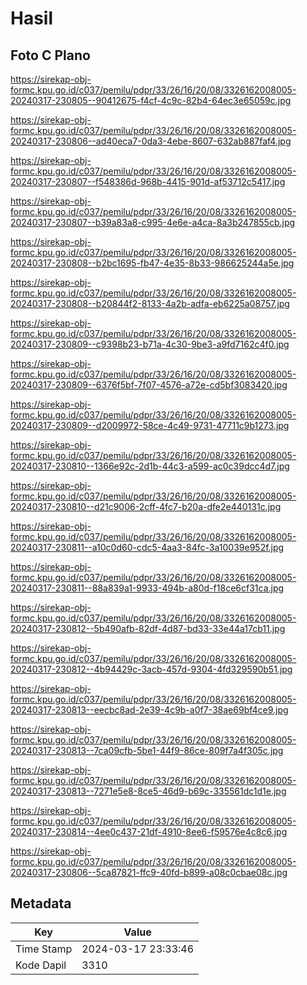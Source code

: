 # Hasil

## Foto C Plano

https://sirekap-obj-formc.kpu.go.id/c037/pemilu/pdpr/33/26/16/20/08/3326162008005-20240317-230805--90412675-f4cf-4c9c-82b4-64ec3e65059c.jpg

https://sirekap-obj-formc.kpu.go.id/c037/pemilu/pdpr/33/26/16/20/08/3326162008005-20240317-230806--ad40eca7-0da3-4ebe-8607-632ab887faf4.jpg

https://sirekap-obj-formc.kpu.go.id/c037/pemilu/pdpr/33/26/16/20/08/3326162008005-20240317-230807--f548386d-968b-4415-901d-af53712c5417.jpg

https://sirekap-obj-formc.kpu.go.id/c037/pemilu/pdpr/33/26/16/20/08/3326162008005-20240317-230807--b39a83a8-c995-4e6e-a4ca-8a3b247855cb.jpg

https://sirekap-obj-formc.kpu.go.id/c037/pemilu/pdpr/33/26/16/20/08/3326162008005-20240317-230808--b2bc1695-fb47-4e35-8b33-986625244a5e.jpg

https://sirekap-obj-formc.kpu.go.id/c037/pemilu/pdpr/33/26/16/20/08/3326162008005-20240317-230808--b20844f2-8133-4a2b-adfa-eb6225a08757.jpg

https://sirekap-obj-formc.kpu.go.id/c037/pemilu/pdpr/33/26/16/20/08/3326162008005-20240317-230809--c9398b23-b71a-4c30-9be3-a9fd7162c4f0.jpg

https://sirekap-obj-formc.kpu.go.id/c037/pemilu/pdpr/33/26/16/20/08/3326162008005-20240317-230809--6376f5bf-7f07-4576-a72e-cd5bf3083420.jpg

https://sirekap-obj-formc.kpu.go.id/c037/pemilu/pdpr/33/26/16/20/08/3326162008005-20240317-230809--d2009972-58ce-4c49-9731-47711c9b1273.jpg

https://sirekap-obj-formc.kpu.go.id/c037/pemilu/pdpr/33/26/16/20/08/3326162008005-20240317-230810--1366e92c-2d1b-44c3-a599-ac0c39dcc4d7.jpg

https://sirekap-obj-formc.kpu.go.id/c037/pemilu/pdpr/33/26/16/20/08/3326162008005-20240317-230810--d21c9006-2cff-4fc7-b20a-dfe2e440131c.jpg

https://sirekap-obj-formc.kpu.go.id/c037/pemilu/pdpr/33/26/16/20/08/3326162008005-20240317-230811--a10c0d60-cdc5-4aa3-84fc-3a10039e952f.jpg

https://sirekap-obj-formc.kpu.go.id/c037/pemilu/pdpr/33/26/16/20/08/3326162008005-20240317-230811--88a839a1-9933-494b-a80d-f18ce6cf31ca.jpg

https://sirekap-obj-formc.kpu.go.id/c037/pemilu/pdpr/33/26/16/20/08/3326162008005-20240317-230812--5b490afb-82df-4d87-bd33-33e44a17cb11.jpg

https://sirekap-obj-formc.kpu.go.id/c037/pemilu/pdpr/33/26/16/20/08/3326162008005-20240317-230812--4b94429c-3acb-457d-9304-4fd329590b51.jpg

https://sirekap-obj-formc.kpu.go.id/c037/pemilu/pdpr/33/26/16/20/08/3326162008005-20240317-230813--eecbc8ad-2e39-4c9b-a0f7-38ae69bf4ce9.jpg

https://sirekap-obj-formc.kpu.go.id/c037/pemilu/pdpr/33/26/16/20/08/3326162008005-20240317-230813--7ca09cfb-5be1-44f9-86ce-809f7a4f305c.jpg

https://sirekap-obj-formc.kpu.go.id/c037/pemilu/pdpr/33/26/16/20/08/3326162008005-20240317-230813--7271e5e8-8ce5-46d9-b69c-335561dc1d1e.jpg

https://sirekap-obj-formc.kpu.go.id/c037/pemilu/pdpr/33/26/16/20/08/3326162008005-20240317-230814--4ee0c437-21df-4910-8ee6-f59576e4c8c6.jpg

https://sirekap-obj-formc.kpu.go.id/c037/pemilu/pdpr/33/26/16/20/08/3326162008005-20240317-230806--5ca87821-ffc9-40fd-b899-a08c0cbae08c.jpg


## Metadata

| Key        | Value               |
| ---------- | ------------------- |
| Time Stamp | 2024-03-17 23:33:46 |
| Kode Dapil | 3310                |



